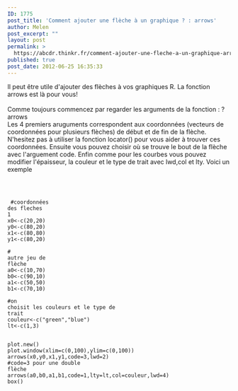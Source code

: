 ```yaml
---
ID: 1775
post_title: 'Comment ajouter une flèche à un graphique ? : arrows'
author: Melen
post_excerpt: ""
layout: post
permalink: >
  https://abcdr.thinkr.fr/comment-ajouter-une-fleche-a-un-graphique-arrows/
published: true
post_date: 2012-06-25 16:35:33
---
```

Il peut être utile d'ajouter des flèches à vos graphiques R. La fonction arrows est là pour vous!<br /><br />Comme toujours commencez par regarder les arguments de la fonction : ?arrows<br />Les 4 premiers aruguments correspondent aux coordonnées (vecteurs de coordonnées pour plusieurs flèches) de début et de fin de la flèche. N'hesitez pas à utiliser la fonction locator() pour vous aider à trouver ces coordonnées. Ensuite vous pouvez choisir où se trouve le bout de la flèche avec l'arguement code. Enfin comme pour les courbes vous pouvez modifier l'épaisseur, la couleur et le type de trait avec lwd,col et lty. Voici un exemple<br /><br /> <pre><code><br /><br /> #coordonnées des fleches 1<br />x0&lt;-c(20,20)<br />y0&lt;-c(80,20)<br />x1&lt;-c(80,80)<br />y1&lt;-c(80,20)<br /><br /># autre jeu de flèche<br />a0&lt;-c(10,70)<br />b0&lt;-c(90,10)<br />a1&lt;-c(50,50)<br />b1&lt;-c(70,10)<br /><br />#on choisit les couleurs et le type de trait<br />couleur&lt;-c("green","blue")<br />lt&lt;-c(1,3)<br /><br /><br />plot.new()<br />plot.window(xlim=c(0,100),ylim=c(0,100))<br />arrows(x0,y0,x1,y1,code=3,lwd=2)                            #code=3 pour une double flèche<br />arrows(a0,b0,a1,b1,code=1,lty=lt,col=couleur,lwd=4)<br />box() <br /></pre> <br /><br />